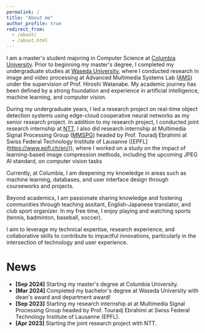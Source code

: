 ```yaml
---
permalink: /
title: "About me"
author_profile: true
redirect_from: 
  - /about/
  - /about.html
---
```

I am a master's student majoring in Computer Science at [Columbia University](https://www.cs.columbia.edu/). Prior to beginning my master's degree, I completed my undergraduate studies at [Waseda University](https://www.comm.waseda.ac.jp/en/index.html), where I conducted research in image and video processing at Advanced Multimedia Systems Lab ([AMS](https://www.ams.giti.waseda.ac.jp/)) under the supervision of Prof. Hiroshi Watanabe. My academic journey has been defined by a strong foundation and experience in artificial intelligence, machine learning, and computer vision.

During my undergraduate years, I led a research project on real-time object detection systems using edge-cloud cooperative neural networks as my senior research project. In addition to my research project, I conducted joint research internship at [NTT](https://www.rd.ntt/e/sic/). I also did research internship at Multimedia Signal Processing Group ([MMSPG](https://www.epfl.ch/labs/mmspg/)) headed by Prof. Touradj Ebrahimi at Swiss Federal Technology Institute of Lausanne ([EPFL] (https://www.epfl.ch/en/)), where I worked on a study on the impact of learning-based image compression methods, including the upcoming JPEG AI standard, on computer vision tasks 

Currently, at Columbia, I am deepening my knowledge in areas such as machine learning, databases, and user interface design through courseworks and projects.

Beyond academics, I am passionate sharing knowledge and fostering communities through teaching assitant, English-Japanese translator, and club sport organizer. In my free time, I enjoy playing and watching sports (tennis, badminton, baseball, soccer).

I aim to leverage my technical expertise, research experience, and collaborative skills to contribute to impactful innovations, particularly in the intersection of technology and user experience.

News
======
- **[Sep 2024]** Starting my master's degree at Columbia University.
- **[Mar 2024]** Completed my bachelor's degree at Waseda University with dean's award and department award!
- **[Sep 2023]** Starting my research internship at at Multimedia Signal Processing Group headed by Prof. Touradj Ebrahimi at Swiss Federal Technology Institute of Lausanne (EPFL).
- **[Apr 2023]** Starting the joint research project with NTT.
